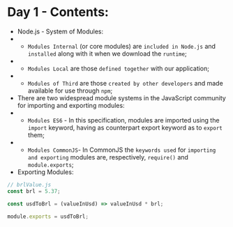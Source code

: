 # Day 1 - Contents: 

* Node.js - System of Modules: 
* - `Modules Internal` (or core modules) are `included in Node.js` and `installed` along with it when we download the `runtime`; 
* - `Modules Local` are those `defined together` with our application; 
* - `Modules of Third` are those `created by other developers` and made available for use through `npm`; 
* There are two widespread module systems in the JavaScript community for importing and exporting modules:  
* - `Modules ES6` - In this specification, modules are imported using the `import` keyword, having as counterpart export keyword as to `export` them; 
* - `Modules CommonJS`- In CommonJS the `keywords used` for `importing and exporting` modules are, respectively, `require()` and `module.exports`; 
* Exporting Modules: 
```js
// brlValue.js
const brl = 5.37;

const usdToBrl = (valueInUsd) => valueInUsd * brl;

module.exports = usdToBrl;
```
